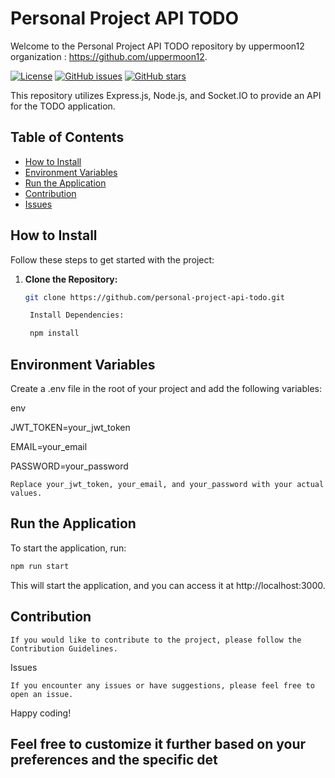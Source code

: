 # Personal Project API TODO

Welcome to the Personal Project API TODO repository by uppermoon12 organization : https://github.com/uppermoon12.

[![License](https://img.shields.io/badge/license-MIT-blue.svg)](LICENSE)
[![GitHub issues](https://img.shields.io/github/issues/ryturN/personal-project-api-todo)](https://github.com/ryturN/personal-project-api-todo/issues)
[![GitHub stars](https://img.shields.io/github/stars/ryturN/personal-project-api-todo)](https://github.com/ryturN/personal-project-api-todo/stargazers)

This repository utilizes Express.js, Node.js, and Socket.IO to provide an API for the TODO application.

## Table of Contents

- [How to Install](#how-to-install)
- [Environment Variables](#environment-variables)
- [Run the Application](#run-the-application)
- [Contribution](#contribution)
- [Issues](#issues)

## How to Install

Follow these steps to get started with the project:

1. **Clone the Repository:**
   ```bash
   git clone https://github.com/personal-project-api-todo.git

    Install Dependencies:

    npm install
   

## Environment Variables

Create a .env file in the root of your project and add the following variables:

env

<p>JWT_TOKEN=your_jwt_token<br></p>
<p>EMAIL=your_email<br></p>
<p>PASSWORD=your_password<br></p>

```Replace your_jwt_token, your_email, and your_password with your actual values.```

## Run the Application
<p>To start the application, run:</p>

```bash
npm run start
```

This will start the application, and you can access it at http://localhost:3000.

## Contribution<br>

```If you would like to contribute to the project, please follow the Contribution Guidelines.```

Issues

```If you encounter any issues or have suggestions, please feel free to open an issue.```

Happy coding!


## Feel free to customize it further based on your preferences and the specific det<br>
   


